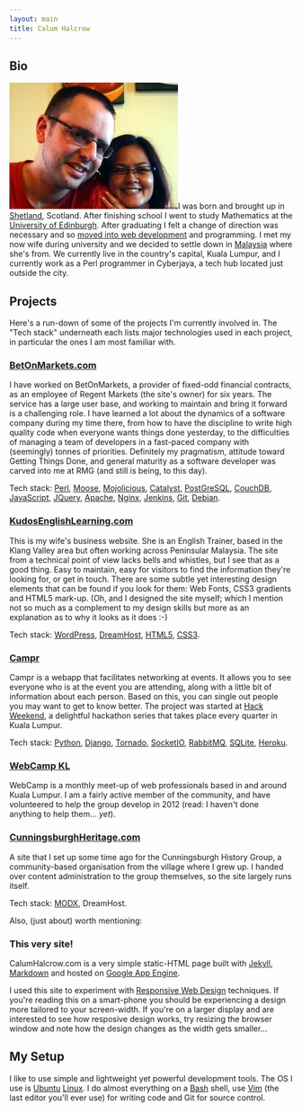 ```yaml
---
layout: main
title: Calum Halcrow
---
```


Bio
---

![Calum Halcrow](/i/bio.jpg "That's me and my wife folks.")I was born and brought up in [Shetland](http://shetland.org), Scotland. After finishing school I went to study Mathematics at the [University of Edinburgh](http://www.ed.ac.uk). After graduating I felt a change of direction was necessary and so [moved into web development](http://nbcommunication.com) and programming. I met my now wife during university and we decided to settle down in [Malaysia](http://en.wikipedia.org/wiki/Malaysia) where she's from. We currently live in the country's capital, Kuala Lumpur, and I currently work as a Perl programmer in Cyberjaya, a tech hub located just outside the city.

Projects
--------

Here's a run-down of some of the projects I'm currently involved in. The "Tech stack" underneath each lists major technologies used in each project, in particular the ones I am most familiar with.

### [BetOnMarkets.com](http://betonmarkets.com)

I have worked on BetOnMarkets, a provider of fixed-odd financial contracts, as an employee of Regent Markets (the site's owner) for six years. The service has a large user base, and working to maintain and bring it forward is a challenging role. I have learned a lot about the dynamics of a software company during my time there, from how to have the discipline to write high quality code when everyone wants things done yesterday, to the difficulties of managing a team of developers in a fast-paced company with (seemingly) tonnes of priorities. Definitely my pragmatism, attitude toward Getting Things Done, and general maturity as a software developer was carved into me at RMG (and still is being, to this day).

Tech stack: [Perl][1], [Moose][2], [Mojolicious][24], [Catalyst][3], [PostGreSQL][4], [CouchDB][5], [JavaScript][6], [JQuery][7], [Apache][8], [Nginx][9], [Jenkins][10], [Git][11], [Debian][12].

[1]: http://perl.org
[2]: http://moose.perl.org
[3]: http://catalystframework.org
[4]: http://postgresql.org
[5]: http://couchdb.apache.org
[6]: http://en.wikipedia.org/wiki/JavaScript
[7]: http://jquery.com
[8]: http://apache.org
[9]: http://nginx.org
[10]: http://jenkins-ci.org
[11]: http://git-scm.com
[12]: http://debian.org
[24]: http://mojolicio.us

### [KudosEnglishLearning.com](http://kudosenglishlearning.com)

This is my wife's business website. She is an English Trainer, based in the Klang Valley area but often working across Peninsular Malaysia. The site from a technical point of view lacks bells and whistles, but I see that as a good thing. Easy to maintain, easy for visitors to find the information they're looking for, or get in touch. There are some subtle yet interesting design elements that can be found if you look for them: Web Fonts, CSS3 gradients and HTML5 mark-up. (Oh, and I designed the site myself; which I mention not so much as a complement to my design skills but more as an explanation as to why it looks as it does :-)

Tech stack: [WordPress][13], [DreamHost][14], [HTML5][15], [CSS3][16].

[13]: http://wordpress.org
[14]: http://dreamhost.com
[15]: http://html5rocks.com
[16]: http://css3.info

### [Campr](http://campr.calumhalcrow.com)

Campr is a webapp that facilitates networking at events. It allows you to see everyone who is at the event you are attending, along with a little bit of information about each person. Based on this, you can single out people you may want to get to know better. The project was started at [Hack Weekend](http://hack.weekend.my), a delightful hackathon series that takes place every quarter in Kuala Lumpur.

Tech stack: [Python][17], [Django][18], [Tornado][19], [SocketIO][20], [RabbitMQ][21], [SQLite][22], [Heroku][23].

[17]: http://python.org
[18]: http://djangoproject.com
[19]: http://tornadoweb.org
[20]: http://socket.io
[21]: http://rabbitmq.com
[22]: http://sqlite.org
[23]: http://heroku.com

### [WebCamp KL](http://webcamp.my)

WebCamp is a monthly meet-up of web professionals based in and around Kuala Lumpur. I am a fairly active member of the community, and have volunteered to help the group develop in 2012 (read: I haven't done anything to help them... _yet_).

### [CunningsburghHeritage.com](http://cunningsburghheritage.com)

A site that I set up some time ago for the Cunningsburgh History Group, a community-based organisation from the village where I grew up. I handed over content administration to the group themselves, so the site largely runs itself.

Tech stack: [MODX](http://modx.com), DreamHost.

Also, (just about) worth mentioning:

### This very site!

CalumHalcrow.com is a very simple static-HTML page built with [Jekyll](http://jekyllrb.com), [Markdown](http://daringfireball.net/projects/markdown) and hosted on [Google App Engine](http://code.google.com/appengine).

I used this site to experiment with [Responsive Web Design](http://www.abookapart.com/products/responsive-web-design) techniques. If you're reading this on a smart-phone you should be experiencing a design more tailored to your screen-width. If you're on a larger display and are interested to see how resposive design works, try resizing the browser window and note how the design changes as the width gets smaller...

My Setup
--------

I like to use simple and lightweight yet powerful development tools. The OS I use is [Ubuntu](http://ubuntu.com) [Linux](http://gnu.org). I do almost everything on a [Bash](http://www.gnu.org/s/bash) shell, use [Vim](http://vim.org) (the last editor you'll ever use) for writing code and Git for source control.
